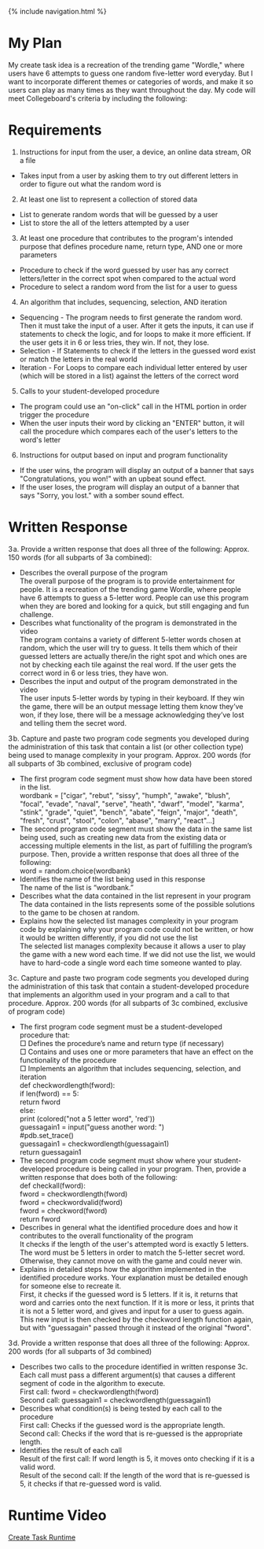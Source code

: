 {% include navigation.html %}

# My Plan
My create task idea is a recreation of the trending game "Wordle," where users have 6 attempts to guess one random five-letter word everyday. But I want to incorporate different themes or categories of words, and make it so users can play as many times as they want throughout the day. My code will meet Collegeboard's criteria by including the following:

# Requirements
1.  Instructions for input from the user, a device, an online data stream, OR a file
* Takes input from a user by asking them to try out different letters in order to figure out what the random word is
2.  At least one list to represent a collection of stored data
* List to generate random words that will be guessed by a user
* List to store the all of the letters attempted by a user
3.  At least one procedure that contributes to the program's intended purpose that defines procedure name, return type, AND one or more parameters
* Procedure to check if the word guessed by user has any correct letters/letter in the correct spot when compared to the actual word
* Procedure to  select a random word from the list for a user to guess
4.  An algorithm that includes, sequencing, selection, AND iteration
* Sequencing - The program needs to first generate the random word. Then it must take the input of a user. After it gets the inputs, it can use if statements to check the logic, and for loops to make it more efficient. If the user gets it in 6 or less tries, they win. If not, they lose.
* Selection - If Statements to check if the letters in the guessed word exist or match the letters in the real world
* Iteration -  For Loops to compare each individual letter entered by user (which will be stored in a list) against the letters of the correct word
5.  Calls to your student-developed procedure
* The program could use an "on-click" call in the HTML portion in order trigger the procedure
* When the user inputs their word by clicking an "ENTER" button, it will call the procedure which compares each of the user's letters to the word's letter
6.  Instructions for output based on input and program functionality
* If the user wins, the program will display an output of a banner that says "Congratulations, you won!" with an upbeat sound effect.
* If the user loses, the program will display an output of a banner that says "Sorry, you lost." with a somber sound effect.


# Written Response

3 a. Provide a written response that does all three of the following: Approx. 150 words (for all subparts of 3a combined): <br/>
* Describes the overall purpose of the program <br/>
The overall purpose of the program is to provide entertainment for people. It is a recreation of the trending game Wordle, where people have 6 attempts to guess a 5-letter word. People can use this program when they are bored and looking for a quick, but still engaging and fun challenge. <br/>
* Describes what functionality of the program is demonstrated in the video <br/>
The program contains a variety of different 5-letter words chosen at random, which the user will try to guess. It tells them which of their guessed letters are actually there/in the right spot and which ones are not by checking each tile against the real word. If the user gets the correct word in 6 or less tries, they have won. <br/>
* Describes the input and output of the program demonstrated in the video <br/>
The user inputs 5-letter words by typing in their keyboard. If they win the game, there will be an output message letting them know they’ve won, if they lose, there will be a message acknowledging they’ve lost and telling them the secret word.


3 b. Capture and paste two program code segments you developed during the administration of this task that contain a list (or other collection type) being used to manage complexity in your program. Approx. 200 words (for all subparts of 3b combined, exclusive of program code) <br/>
* The first program code segment must show how data have been stored in the list. <br/>
wordbank = ["cigar", "rebut", "sissy", "humph", "awake", "blush", "focal", "evade", "naval", "serve", "heath", "dwarf", "model", "karma", "stink", "grade", "quiet", "bench", "abate", "feign", "major", "death", "fresh", "crust", "stool", "colon", "abase", "marry", "react"...]<br/>
* The second program code segment must show the data in the same list being used, such as creating new data from the existing data or accessing multiple elements in the list, as part of fulfilling the program’s purpose. Then, provide a written response that does all three of the following: <br/>
word = random.choice(wordbank) <br/>
* Identifies the name of the list being used in this response <br/>
The name of the list is “wordbank.” <br/>
* Describes what the data contained in the list represent in your program <br/>
The data contained in the lists represents some of the possible solutions to the game to be chosen at random. <br/>
* Explains how the selected list manages complexity in your program code by explaining why your program code could not be written, or how it would be written differently, if you did not use the list  <br/>
The selected list manages complexity because it allows a user to play the game with a new word each time. If we did not use the list, we would have to hard-code a single word each time someone wanted to play. <br/>


3 c. Capture and paste two program code segments you developed during the administration of this task that contain a student-developed procedure that implements an algorithm used in your program and a call to that procedure. Approx. 200 words (for all subparts of 3c combined, exclusive of program code) <br/>
* The first program code segment must be a student-developed procedure that: <br/> 
□ Defines the procedure’s name and return type (if necessary)<br/>
□ Contains and uses one or more parameters that have an effect on the functionality of the procedure <br/>
□ Implements an algorithm that includes sequencing, selection, and iteration <br/>
def checkwordlength(fword): <br/> 
  if len(fword) == 5: <br/> 
    return fword <br/> 
  else: <br/> 
    print (colored("not a 5 letter word", 'red')) <br/> 
    guessagain1 = input("guess another word:    ") <br/> 
    #pdb.set_trace() <br/> 
    guessagain1 = checkwordlength(guessagain1) <br/> 
    return guessagain1 <br/> 
* The second program code segment must show where your student-developed procedure is being called in your program. Then, provide a written response that does both of the following: <br/>
def checkall(fword): <br/>
  fword = checkwordlength(fword) <br/>
  fword = checkwordvalid(fword) <br/>
  fword = checkword(fword) <br/>
  return fword <br/>
* Describes in general what the identified procedure does and how it contributes to the overall functionality of the program <br/>
It checks if the length of the user's attempted word is exactly 5 letters. The word must be 5 letters in order to match the 5-letter secret word. Otherwise, they cannot move on with the game and could never win.<br/>
* Explains in detailed steps how the algorithm implemented in the identified procedure works. Your explanation must be detailed enough for someone else to recreate it. <br/>
First, it checks if the guessed word is 5 letters. If it is, it returns that word and carries onto the next function. If it is more or less, it prints that it is not a 5 letter word, and gives and input for a user to guess again. This new input is then checked by the checkword length function again, but with "guessagain" passed through it instead of the original "fword".<br/>


3 d. Provide a written response that does all three of the following: Approx. 200 words (for all subparts of 3d combined) <br/>
* Describes two calls to the procedure identified in written response 3c. Each call must pass a different argument(s) that causes a different segment of code in the algorithm to execute. <br/>
First call: fword = checkwordlength(fword) <br/>
Second call: guessagain1 = checkwordlength(guessagain1) <br/>
* Describes what condition(s) is being tested by each call to the procedure <br/>
First call: Checks if the guessed word is the appropriate length. <br/>
Second call: Checks if the word that is re-guessed is the appropriate length. <br/>
* Identifies the result of each call <br/>
Result of the first call: If word length is 5, it moves onto checking if it is a valid word. <br/>
Result of the second call: If the length of the word that is re-guessed is 5, it checks if that re-guessed word is valid.<br/>

# Runtime Video
[Create Task Runtime](https://www.loom.com/share/4e2beeba2ce04d32ad07f629e0d4fe1c?sharedAppSource=personal_library)
